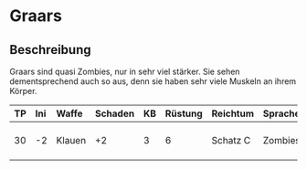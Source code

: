 # Graars

## Beschreibung

Graars sind quasi Zombies, nur in sehr viel stärker. Sie sehen dementsprechend auch so aus, denn sie haben sehr viele Muskeln an ihrem Körper.

| TP | Ini | Waffe | Schaden | KB | Rüstung | Reichtum | Sprache | Besonderes | SG |
| :--- | :--- | :--- | :--- | :--- | :--- | :--- | :--- | :--- | :--- |
| 30 | -2 | Klauen | +2 | 3 | 6 | Schatz C | Zombiesprache | Nachgiebig, Stirbt nicht 2.0 | 6 |

